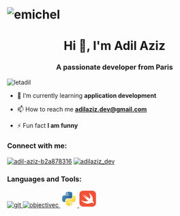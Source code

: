 # ![emichel](https://github.com/emicheldev/emicheldev/blob/master/twitter-min.jpg)
<h1 align="center">Hi 👋, I'm Adil Aziz</h1>
<h3 align="center">A passionate developer from Paris</h3>

<p align="left"> <img src="https://komarev.com/ghpvc/?username=letadil&label=Profile%20views&color=0e75b6&style=flat" alt="letadil" /> </p>

- 🌱 I’m currently learning **application development**

- 📫 How to reach me **adilaziz.dev@gmail.com**

- ⚡ Fun fact **I am funny**

<h3 align="left">Connect with me:</h3>
<p align="left">
<a href="https://linkedin.com/in/adil-aziz-b2a878316" target="blank"><img align="center" src="https://raw.githubusercontent.com/rahuldkjain/github-profile-readme-generator/master/src/images/icons/Social/linked-in-alt.svg" alt="adil-aziz-b2a878316" height="30" width="40" /></a>
<a href="https://www.hackerrank.com/adilaziz_dev" target="blank"><img align="center" src="https://raw.githubusercontent.com/rahuldkjain/github-profile-readme-generator/master/src/images/icons/Social/hackerrank.svg" alt="adilaziz_dev" height="30" width="40" /></a>
</p>

<h3 align="left">Languages and Tools:</h3>
<p align="left"> <a href="https://git-scm.com/" target="_blank" rel="noreferrer"> <img src="https://www.vectorlogo.zone/logos/git-scm/git-scm-icon.svg" alt="git" width="40" height="40"/> </a> <a href="https://developer.apple.com/library/archive/documentation/Cocoa/Conceptual/ProgrammingWithObjectiveC/Introduction/Introduction.html" target="_blank" rel="noreferrer"> <img src="https://www.vectorlogo.zone/logos/apple_objectivec/apple_objectivec-icon.svg" alt="objectivec" width="40" height="40"/> </a> <a href="https://www.python.org" target="_blank" rel="noreferrer"> <img src="https://raw.githubusercontent.com/devicons/devicon/master/icons/python/python-original.svg" alt="python" width="40" height="40"/> </a> <a href="https://developer.apple.com/swift/" target="_blank" rel="noreferrer"> <img src="https://raw.githubusercontent.com/devicons/devicon/master/icons/swift/swift-original.svg" alt="swift" width="40" height="40"/> </a> </p>
